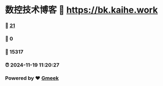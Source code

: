 # 数控技术博客 :link: https://bk.kaihe.work 
### :page_facing_up: [21](https://bk.kaihe.work/tag.html) 
### :speech_balloon: 0 
### :hibiscus: 15317 
### :alarm_clock: 2024-11-19 11:20:27 
### Powered by :heart: [Gmeek](https://github.com/Meekdai/Gmeek)
